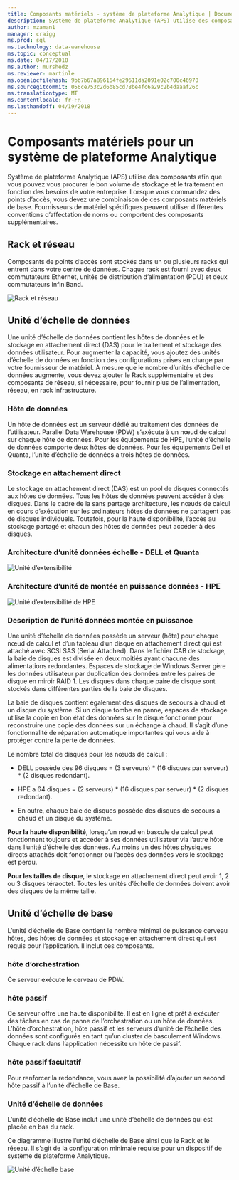 ```yaml
---
title: Composants matériels - système de plateforme Analytique | Documents Microsoft
description: Système de plateforme Analytique (APS) utilise des composants afin que vous pouvez vous procurer le bon volume de stockage et le traitement en fonction des besoins de votre entreprise. Lorsque vous commandez des points d’accès, vous devez une combinaison de ces composants matériels de base.
author: mzaman1
manager: craigg
ms.prod: sql
ms.technology: data-warehouse
ms.topic: conceptual
ms.date: 04/17/2018
ms.author: murshedz
ms.reviewer: martinle
ms.openlocfilehash: 9bb7b67a896164fe29611da2091e02c700c46970
ms.sourcegitcommit: 056ce753c2d6b85cd78be4fc6a29c2b4daaaf26c
ms.translationtype: MT
ms.contentlocale: fr-FR
ms.lasthandoff: 04/19/2018
---
```

# <a name="hardware-components-for-analytics-platform-system"></a>Composants matériels pour un système de plateforme Analytique

Système de plateforme Analytique (APS) utilise des composants afin que vous pouvez vous procurer le bon volume de stockage et le traitement en fonction des besoins de votre entreprise. Lorsque vous commandez des points d’accès, vous devez une combinaison de ces composants matériels de base. Fournisseurs de matériel spécifiques peuvent utiliser différentes conventions d’affectation de noms ou comportent des composants supplémentaires.  
 
  
## <a name="rackandnetwork"></a>Rack et réseau 
 
Composants de points d’accès sont stockés dans un ou plusieurs racks qui entrent dans votre centre de données. Chaque rack est fourni avec deux commutateurs Ethernet, unités de distribution d’alimentation (PDU) et deux commutateurs InfiniBand.  
  
![Rack et réseau](media/rack-and-network.png "APS en rack et réseau")  
  
## <a name="datascaleunit"></a>Unité d’échelle de données
 
Une unité d’échelle de données contient les hôtes de données et le stockage en attachement direct (DAS) pour le traitement et stockage des données utilisateur. Pour augmenter la capacité, vous ajoutez des unités d’échelle de données en fonction des configurations prises en charge par votre fournisseur de matériel. À mesure que le nombre d’unités d’échelle de données augmente, vous devez ajouter le Rack supplémentaire et des composants de réseau, si nécessaire, pour fournir plus de l’alimentation, réseau, en rack infrastructure.  
  
### <a name="data-host"></a>Hôte de données  

Un hôte de données est un serveur dédié au traitement des données de l’utilisateur. Parallel Data Warehouse (PDW) s’exécute à un nœud de calcul sur chaque hôte de données. Pour les équipements de HPE, l’unité d’échelle de données comporte deux hôtes de données. Pour les équipements Dell et Quanta, l’unité d’échelle de données a trois hôtes de données.  
  
### <a name="direct-attached-storage"></a>Stockage en attachement direct
 
Le stockage en attachement direct (DAS) est un pool de disques connectés aux hôtes de données. Tous les hôtes de données peuvent accéder à des disques. Dans le cadre de la sans partage architecture, les nœuds de calcul en cours d’exécution sur les ordinateurs hôtes de données ne partagent pas de disques individuels. Toutefois, pour la haute disponibilité, l’accès au stockage partagé et chacun des hôtes de données peut accéder à des disques.  
  
### <a name="data-scale-unit-architecture---dell-and-quanta"></a>Architecture d’unité données échelle - DELL et Quanta
  
![Unité d’extensibilité](media/scalability-unit-dell.png "unité d’extensibilité de Dell")  
  
### <a name="data-scale-unit-architecture---hpe"></a>Architecture d’unité de montée en puissance données - HPE 
 
![Unité d’extensibilité de HPE](media/scalability-unit-hpe.png "unité d’extensibilité de HPE")  
  
### <a name="data-scale-unit-description"></a>Description de l’unité données montée en puissance

Une unité d’échelle de données possède un serveur (hôte) pour chaque nœud de calcul et d’un tableau d’un disque en attachement direct qui est attaché avec SCSI SAS (Serial Attached). Dans le fichier CAB de stockage, la baie de disques est divisée en deux moitiés ayant chacune des alimentations redondantes. Espaces de stockage de Windows Server gère les données utilisateur par duplication des données entre les paires de disque en miroir RAID 1. Les disques dans chaque paire de disque sont stockés dans différentes parties de la baie de disques.  
  
La baie de disques contient également des disques de secours à chaud et un disque du système. Si un disque tombe en panne, espaces de stockage utilise la copie en bon état des données sur le disque fonctionne pour reconstruire une copie des données sur un échange à chaud. Il s’agit d’une fonctionnalité de réparation automatique importantes qui vous aide à protéger contre la perte de données.  
  
Le nombre total de disques pour les nœuds de calcul :  
  
-   DELL possède des 96 disques = (3 serveurs) * (16 disques par serveur) \* (2 disques redondant).  
  
-   HPE a 64 disques = (2 serveurs) * (16 disques par serveur) \* (2 disques redondant).  
  
-   En outre, chaque baie de disques possède des disques de secours à chaud et un disque du système.  
  
**Pour la haute disponibilité**, lorsqu’un nœud en bascule de calcul peut fonctionnent toujours et accéder à ses données utilisateur via l’autre hôte dans l’unité d’échelle des données. Au moins un des hôtes physiques directs attachés doit fonctionner ou l’accès des données vers le stockage est perdu.  
  
**Pour les tailles de disque**, le stockage en attachement direct peut avoir 1, 2 ou 3 disques téraoctet. Toutes les unités d’échelle de données doivent avoir des disques de la même taille.  
  
## <a name="basescaleunit"></a>Unité d’échelle de base 
 
L’unité d’échelle de Base contient le nombre minimal de puissance cerveau hôtes, des hôtes de données et stockage en attachement direct qui est requis pour l’application. Il inclut ces composants.  
  
### <a name="orchestration-host"></a>hôte d’orchestration  
Ce serveur exécute le cerveau de PDW.
  
### <a name="passive-host"></a>hôte passif  
Ce serveur offre une haute disponibilité. Il est en ligne et prêt à exécuter des tâches en cas de panne de l’orchestration ou un hôte de données. L’hôte d’orchestration, hôte passif et les serveurs d’unité de l’échelle des données sont configurés en tant qu’un cluster de basculement Windows. Chaque rack dans l’application nécessite un hôte de passif.  
  
### <a name="optional-passive-host"></a>hôte passif facultatif  
Pour renforcer la redondance, vous avez la possibilité d’ajouter un second hôte passif à l’unité d’échelle de Base.  
  
### <a name="data-scale-unit"></a>Unité d’échelle de données  
L’unité d’échelle de Base inclut une unité d’échelle de données qui est placée en bas du rack.  
  
Ce diagramme illustre l’unité d’échelle de Base ainsi que le Rack et le réseau. Il s’agit de la configuration minimale requise pour un dispositif de système de plateforme Analytique.  
  
![Unité d’échelle base](media/base-scale-unit.png "unité d’échelle de Base")  
 
